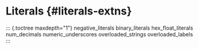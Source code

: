 Literals {#literals-extns}
========

::: {.toctree maxdepth="1"}
negative\_literals binary\_literals hex\_float\_literals num\_decimals
numeric\_underscores overloaded\_strings overloaded\_labels
:::
